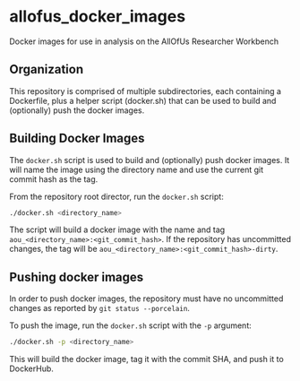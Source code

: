 # allofus_docker_images
Docker images for use in analysis on the AllOfUs Researcher Workbench

## Organization

This repository is comprised of multiple subdirectories, each containing a Dockerfile, plus a helper script (docker.sh) that can be used to build and (optionally) push the docker images.

## Building Docker Images

The `docker.sh` script is used to build and (optionally) push docker images.
It will name the image using the directory name and use the current git commit hash as the tag.

From the repository root director, run the `docker.sh` script:

```bash
./docker.sh <directory_name>
```

The script will build a docker image with the name and tag `aou_<directory_name>:<git_commit_hash>`. If the repository has uncommitted changes, the tag will be `aou_<directory_name>:<git_commit_hash>-dirty`.


## Pushing docker images

In order to push docker images, the repository must have no uncommitted changes as reported by `git status --porcelain`.

To push the image, run the `docker.sh` script with the `-p` argument:

```bash
./docker.sh -p <directory_name>
```
This will build the docker image, tag it with the commit SHA, and push it to DockerHub.
